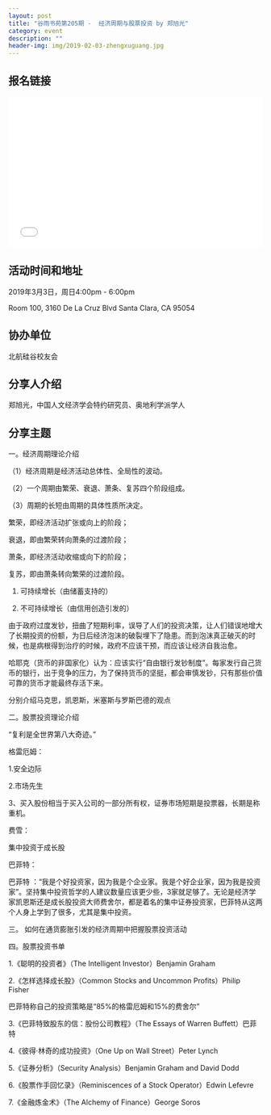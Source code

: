 ```yaml
---
layout: post
title: "谷雨书苑第205期 -  经济周期与股票投资 by 郑旭光"
category: event
description: ""
header-img: img/2019-02-03-zhengxuguang.jpg
---
```


## 报名链接
<div style="width:100%; text-align:left;" ><iframe src="//eventbrite.com/tickets-external?eid=57427573418&ref=etckt" frameborder="0" height="300" width="100%" vspace="0" hspace="0" marginheight="5" marginwidth="5" scrolling="auto" allowtransparency="true"></iframe></div>

## 活动时间和地址
2019年3月3日，周日4:00pm - 6:00pm

Room 100, 3160 De La Cruz Blvd Santa Clara, CA 95054

## 协办单位
北航硅谷校友会

## 分享人介绍
郑旭光，中国人文经济学会特约研究员、奥地利学派学人

## 分享主题
一。经济周期理论介绍

（1）经济周期是经济活动总体性、全局性的波动。

（2）一个周期由繁荣、衰退、萧条、复苏四个阶段组成。

（3）周期的长短由周期的具体性质所决定。

繁荣，即经济活动扩张或向上的阶段；

衰退，即由繁荣转向萧条的过渡阶段；

萧条，即经济活动收缩或向下的阶段；

复苏，即由萧条转向繁荣的过渡阶段。

1. 可持续增长（由储蓄支持的）

2. 不可持续增长（由信用创造引发的）

由于政府过度发钞，扭曲了短期利率，误导了人们的投资决策，让人们错误地增大了长期投资的份额，为日后经济泡沫的破裂埋下了隐患。而到泡沫真正破灭的时候，也是病根得到治疗的时候，政府不应该干预，而应该让经济自我治愈。

哈耶克（货币的非国家化）认为：应该实行“自由银行发钞制度”。每家发行自己货币的银行，出于竞争的压力，为了保持货币的坚挺，都会审慎发钞，只有那些价值可靠的货币才能最终存活下来。

分别介绍马克思，凯恩斯，米塞斯与罗斯巴德的观点


二。股票投资理论介绍

“复利是全世界第八大奇迹。”



格雷厄姆：

1.安全边际 

2.市场先生 

3、买入股份相当于买入公司的一部分所有权，证券市场短期是投票器，长期是称重机。



费雪：

集中投资于成长股


巴菲特：

巴菲特 ：“我是个好投资家，因为我是个企业家。我是个好企业家，因为我是投资家”。坚持集中投资哲学的人建议数量应该更少些，3家就足够了。无论是经济学家凯恩斯还是成长股投资大师费舍尔，都是着名的集中证券投资家，巴菲特从这两个人身上学到了很多，尤其是集中投资。

三。 如何在通货膨胀引发的经济周期中把握股票投资活动

四。股票投资书单

1.《聪明的投资者》（The Intelligent Investor）Benjamin Graham

2.《怎样选择成长股》（Common Stocks and Uncommon Profits）Philip Fisher

巴菲特称自己的投资策略是“85%的格雷厄姆和15%的费舍尔”

3.《巴菲特致股东的信：股份公司教程》（The Essays of Warren Buffett）巴菲特

4.《彼得·林奇的成功投资》（One Up on Wall Street）Peter Lynch

5.《证券分析》（Security Analysis）Benjamin Graham and David Dodd

6.《股票作手回忆录》（Reminiscences of a Stock Operator）Edwin Lefevre

7.《金融炼金术》（The Alchemy of Finance）George Soros


